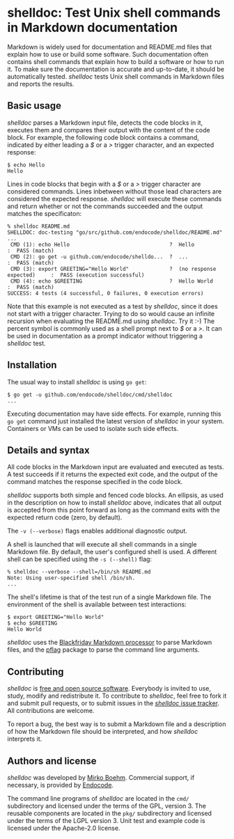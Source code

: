 # shelldoc: Test Unix shell commands in Markdown documentation

Markdown is widely used for documentation and README.md files that
explain how to use or build some software. Such documentation often
contains shell commands that explain how to build a software or how to
run it. To make sure the documentation is accurate and up-to-date, it
should be automatically tested. *shelldoc* tests Unix shell commands
in Markdown files and reports the results.

## Basic usage

*shelldoc* parses a Markdown input file, detects the code blocks in
it, executes them and compares their output with the content of the
code block. For example, the following code block contains a command,
indicated by either leading a _$_ or a _>_ trigger character, and an
expected response:

    $ echo Hello
    Hello

Lines in code blocks that begin with a _$_ or a _>_ trigger character
are considered commands. Lines inbetween without those lead characters
are considered the expected response. *shelldoc* will execute these
commands and return whether or not the commands succeeded and the
output matches the specificaton:

~~~shell
% shelldoc README.md 
SHELLDOC: doc-testing "go/src/github.com/endocode/shelldoc/README.md" ...
 CMD (1): echo Hello                                ?  Hello                      :  PASS (match)
 CMD (2): go get -u github.com/endocode/shelldo...  ?  ...                        :  PASS (match)
 CMD (3): export GREETING="Hello World"             ?  (no response expected)     :  PASS (execution successful)
 CMD (4): echo $GREETING                            ?  Hello World                :  PASS (match)
SUCCESS: 4 tests (4 successful, 0 failures, 0 execution errors)
~~~

Note that this example is not executed as a test by *shelldoc*, since
it does not start with a trigger character. Trying to do so would
cause an infinite recursion when evaluating the README.md using
*shelldoc*. Try it :-) The percent symbol is commonly used as a shell
prompt next to  _$_ or a _>_. It can be used in documentation as a
prompt indicator without triggering a *shelldoc* test.

## Installation

The usual way to install *shelldoc* is using `go get`:

	$ go get -u github.com/endocode/shelldoc/cmd/shelldoc
	...

Executing documentation may have side effects. For example, running
this `go get` command just installed the latest version of *shelldoc*
in your system. Containers or VMs can be used to isolate such side
effects.

## Details and syntax

All code blocks in the Markdown input are evaluated and executed as
tests. A test succeeds if it returns the expected exit code, and the
output of the command matches the response specified in the code
block.

*shelldoc* supports both simple and fenced code blocks. An ellipsis,
as used in the description on how to install *shelldoc* above,
indicates that all output is accepted from this point forward as long
as the command exits with the expected return code (zero, by default).

The `-v (--verbose)` flags enables additional diagnostic output.

A shell is launched that will execute all shell commands in a single
Markdown file. By default, the user's configured shell is used. A
different shell can be specified using the `-s (--shell)` flag:

    % shelldoc --verbose --shell=/bin/sh README.md
	Note: Using user-specified shell /bin/sh.
	...

The shell's lifetime is that of the test run of a single Markdown
file. The environment of the shell is available between test
interactions:

	$ export GREETING="Hello World"
	$ echo $GREETING
	Hello World

*shelldoc* uses
the
[Blackfriday Markdown processor](https://github.com/russross/blackfriday) to
parse Markdown files, and the [pflag](https://github.com/spf13/pflag)
package to parse the command line arguments.

## Contributing

*shelldoc*
is
[free and open source software](https://en.wikipedia.org/wiki/Free_and_open-source_software). Everybody
is invited to use, study, modify and redistribute it. To contribute to
*shelldoc*, feel free to fork it and submit pull requests, or to
submit issues in
the
[*shelldoc* issue tracker](https://github.com/endocode/shelldoc/issues). All
contributions are welcome.

To report a bug, the best way is to submit a Markdown file and a
description of how the Markdown file should be interpreted, and how
*shelldoc* interprets it.

## Authors and license

*shelldoc* was developed
by [Mirko Boehm](http://www.creative-destruction.org). Commercial support,
if necessary, is provided
by [Endocode](https://endocode.com/).

The command line programs of *shelldoc* are located in the `cmd/`
subdirectory and licensed under the terms of the GPL, version 3. The
reusable components are located in the `pkg/` subdirectory and
licensed under the terms of the LGPL version 3. Unit test and example
code is licensed under the Apache-2.0 license.
